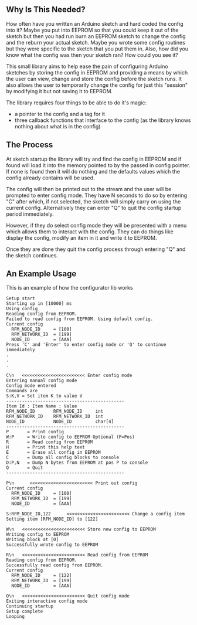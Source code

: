 
## Why Is This Needed?
How often have you written an Arduino sketch and hard coded the config into it?
Maybe you put into EEPROM so that you could keep it out of the sketch but then you had run 
burn an EEPROM sketch to change the config and the reburn your actual sketch.
Maybe you wrote some config routines but they were specific to the sketch that you put them in.
Also, how did you know what the config was then your sketch ran? How could you see it?

This small library aims to help ease the pain of configuring Arduino sketches by storing the config 
in EEPROM and providing a means by which the user can view, change and store the config before the 
sketch runs. It also allows the user to temporarily change the config for just this "session" by
modifying it but not saving it to EEPROM.

The library requires four things to be able to do it's magic:
 - a pointer to the config and a tag for it
 - three callback functions that interface to the config (as the library knows nothing about what is in the config)

## The Process
At sketch startup the library will try and find the config in EEPROM and if found will 
load it into the memory pointed to by the passed in config pointer. If none is found then 
it will do nothing and the defaults values which the config already contains will be used.

The config will then be printed out to the stream and the user will be prompted to enter config mode.
They have N seconds to do so by entering "C" after which, if not selected, the sketch will simply carry on using the current config.
Alternatively they can enter "Q" to quit the config startup period immediately.

However, if they do select config mode they will be presented with a menu which allows them to interact with the config.
They can do things like display the config, modify an item in it and write it to EEPROM.

Once they are done they quit the config process through entering "Q" and the sketch continues.
 
## An Example Usage

This is an example of how the configurator lib works

```
Setup start
Starting up in [10000] ms
Using config
Reading config from EEPROM.
Failed to read config from EEPROM. Using default config.
Current config
  RFM_NODE_ID     = [100]
  RFM_NETWORK_ID  = [199]
  NODE_ID         = [AAA]
Press 'C' and 'Enter' to enter config mode or 'Q' to continue immediately
.
.
.

C\n   <<<<<<<<<<<<<<<<<<<<<<<< Enter config mode
Entering manual config mode
Config mode entered
Commands are
S:K,V = Set item K to value V
---------------------------------------------
Item Id : Item Name : Value
RFM_NODE_ID       RFM_NODE_ID     int
RFM_NETWORK_ID    RFM_NETWORK_ID  int
NODE_ID           NODE_ID         char[4]
---------------------------------------------
P       = Print config
W:P     = Write config to EEPROM Optional (P=Pos) 
R       = Read config from EEPROM
H       = Print this help text
E       = Erase all config in EEPROM
C       = Dump all config blocks to console
D:P,N   = Dump N bytes from EEPROM at pos P to console
Q       = Quit
---------------------------------------------

P\n      <<<<<<<<<<<<<<<<<<<<<<<< Print out config
Current config
  RFM_NODE_ID     = [100]
  RFM_NETWORK_ID  = [199]
  NODE_ID         = [AAA]

S:RFM_NODE_ID,122      <<<<<<<<<<<<<<<<<<<<<<<< Change a config item
Setting item [RFM_NODE_ID] to [122]

W\n   <<<<<<<<<<<<<<<<<<<<<<<< Store new config to EEPROM
Writing config to EEPROM
Writing block at [0]
Successfully wrote config to EEPROM

R\n   <<<<<<<<<<<<<<<<<<<<<<<< Read config from EEPROM
Reading config from EEPROM.
Successfully read config from EEPROM.
Current config
  RFM_NODE_ID     = [122]
  RFM_NETWORK_ID  = [199]
  NODE_ID         = [AAA]

Q\n   <<<<<<<<<<<<<<<<<<<<<<<< Quit config mode
Exiting interactive config mode
Continuing startup
Setup complete
Looping
```
